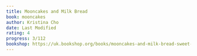 ```yaml
---
title: Mooncakes and Milk Bread
book: mooncakes
author: Kristina Cho
date: Last Modified
rating: 4
progress: 3/112
bookshop: https://uk.bookshop.org/books/mooncakes-and-milk-bread-sweet-and-savory-recipes-inspired-by-chinese-bakeries/9780785238997?aid=9613
---
```


